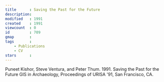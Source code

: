```yaml
---
title      : Saving the Past for the Future
description: 
modified   : 1991
created    : 1991
viewcount  : 0
id         : 709
gmap       : 
tags       :
    - Publications
    - CV
stars      : 
---
```


Puneet Kishor, Steve Ventura, and Peter Thum. 1991. Saving the Past for the Future GIS in Archaeology, Proceedings of URISA '91, San Francisco, CA.